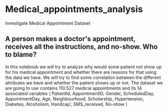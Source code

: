 # Medical_appointments_analysis
Investigate Medical Appointment Dataset

## A person makes a doctor's appointment, receives all the instructions, and no-show. Who to blame?
In this notebook we will try to analyze why would some patient not show up for his medical appointment and whether there are reasons for that using the data we have.
We will try to find some correlation between the different attributes we have and whether the patient shows up or not. The dataset we are going to use contains 110.527 medical appointments and its 14 associated variables ( PatientId, AppointmentID, Gender, ScheduledDay, AppointmentDay, Age, Neighbourhood, Scholarship, Hypertension, Diabetes, Alcoholism, Handcap', SMS_received, No-show )
